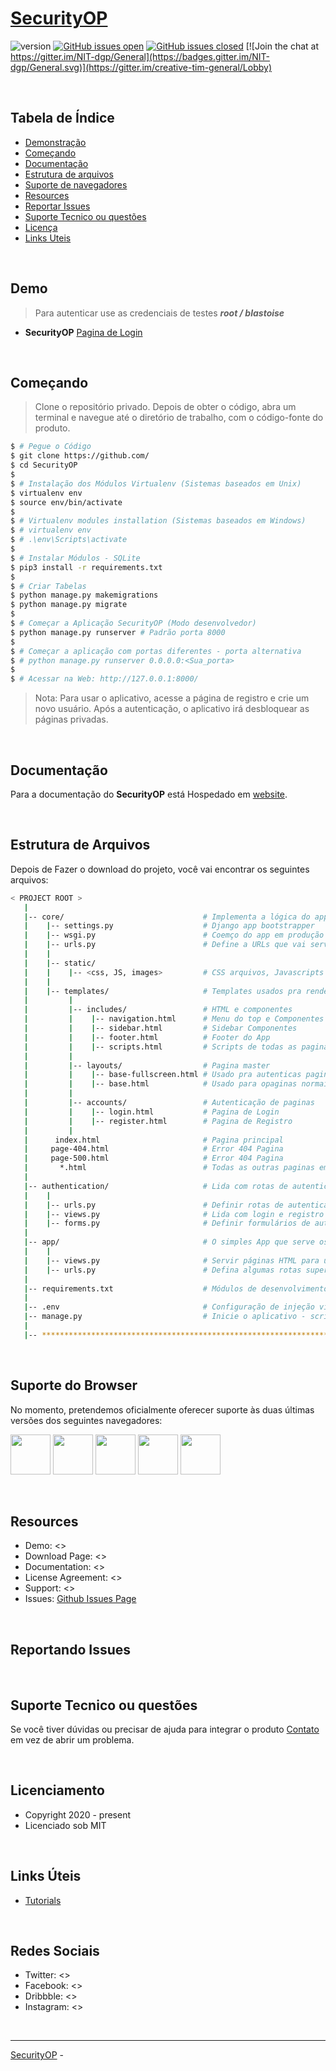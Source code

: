 # [SecurityOP](#)

 ![version](https://img.shields.io/badge/version-1.0.0-blue.svg) [![GitHub issues open](https://img.shields.io/github/issues/creativetimofficial/black-dashboard-django.svg?maxAge=2592000)](https://github.com/creativetimofficial/black-dashboard-django/issues?q=is%3Aopen+is%3Aissue) [![GitHub issues closed](https://img.shields.io/github/issues-closed-raw/creativetimofficial/black-dashboard-django.svg?maxAge=2592000)](https://github.com/creativetimofficial/black-dashboard-django/issues?q=is%3Aissue+is%3Aclosed) [![Join the chat at https://gitter.im/NIT-dgp/General](https://badges.gitter.im/NIT-dgp/General.svg)](https://gitter.im/creative-tim-general/Lobby) 

<br />

## Tabela de Índice

* [Demonstração](#demo)
* [Começando](#quick-start)
* [Documentação](#documentation)
* [Estrutura de arquivos](#file-structure)
* [Suporte de navegadores](#browser-support)
* [Resources](#resources)
* [Reportar Issues](#reporting-issues)
* [Suporte Tecnico ou questões](#technical-support-or-questions)
* [Licença](#licensing)
* [Links Uteis](#useful-links)

<br />

## Demo

> Para autenticar use as credenciais de testes ***root / blastoise*** 

- **SecurityOP** [Pagina de Login]()

<br />

## Começando

> Clone o repositório privado. Depois de obter o código, abra um terminal e navegue até o diretório de trabalho, com o código-fonte do produto.

```bash
$ # Pegue o Código
$ git clone https://github.com/
$ cd SecurityOP
$
$ # Instalação dos Módulos Virtualenv (Sistemas baseados em Unix)
$ virtualenv env
$ source env/bin/activate
$
$ # Virtualenv modules installation (Sistemas baseados em Windows)
$ # virtualenv env
$ # .\env\Scripts\activate
$
$ # Instalar Módulos - SQLite
$ pip3 install -r requirements.txt
$
$ # Criar Tabelas
$ python manage.py makemigrations
$ python manage.py migrate
$
$ # Começar a Aplicação SecurityOP (Modo desenvolvedor)
$ python manage.py runserver # Padrão porta 8000
$
$ # Começar a aplicação com portas diferentes - porta alternativa
$ # python manage.py runserver 0.0.0.0:<Sua_porta>
$
$ # Acessar na Web: http://127.0.0.1:8000/
```

> Nota: Para usar o aplicativo, acesse a página de registro e crie um novo usuário. Após a autenticação, o aplicativo irá desbloquear as páginas privadas.

<br />

## Documentação
Para a documentação do  **SecurityOP** está Hospedado em [website]().

<br />

## Estrutura de Arquivos
Depois de Fazer o download do projeto, você vai encontrar os seguintes arquivos:

```bash
< PROJECT ROOT >
   |
   |-- core/                               # Implementa a lógica do app e fornece os ativos static
   |    |-- settings.py                    # Django app bootstrapper
   |    |-- wsgi.py                        # Coemço do app em produção
   |    |-- urls.py                        # Define a URLs que vai servir todo app/nodes
   |    |
   |    |-- static/
   |    |    |-- <css, JS, images>         # CSS arquivos, Javascripts arquivos
   |    |
   |    |-- templates/                     # Templates usados pra renderizar paginas
   |         |
   |         |-- includes/                 # HTML e componentes
   |         |    |-- navigation.html      # Menu do top e Componentes
   |         |    |-- sidebar.html         # Sidebar Componentes
   |         |    |-- footer.html          # Footer do App
   |         |    |-- scripts.html         # Scripts de todas as paginas
   |         |
   |         |-- layouts/                  # Pagina master
   |         |    |-- base-fullscreen.html # Usado pra autenticas paginas
   |         |    |-- base.html            # Usado para opaginas normais
   |         |
   |         |-- accounts/                 # Autenticação de paginas
   |         |    |-- login.html           # Pagina de Login
   |         |    |-- register.html        # Pagina de Registro
   |         |
   |      index.html                       # Pagina principal
   |     page-404.html                     # Error 404 Pagina
   |     page-500.html                     # Error 404 Pagina
   |       *.html                          # Todas as outras paginas em HTML
   |
   |-- authentication/                     # Lida com rotas de autenticação (login e registro)
   |    |
   |    |-- urls.py                        # Definir rotas de autenticação
   |    |-- views.py                       # Lida com login e registro  
   |    |-- forms.py                       # Definir formulários de autenticação
   |
   |-- app/                                # O simples App que serve os arquvios html
   |    |
   |    |-- views.py                       # Servir páginas HTML para usuários autenticados
   |    |-- urls.py                        # Defina algumas rotas super simples  
   |
   |-- requirements.txt                    # Módulos de desenvolvimento - armazenamento SQLite
   |
   |-- .env                                # Configuração de injeção via ambiente
   |-- manage.py                           # Inicie o aplicativo - script de início padrão do Django
   |
   |-- ************************************************************************
```

<br />

## Suporte do Browser 

No momento, pretendemos oficialmente oferecer suporte às duas últimas versões dos seguintes navegadores:

<img src="https://s3.amazonaws.com/creativetim_bucket/github/browser/chrome.png" width="64" height="64"> <img src="https://s3.amazonaws.com/creativetim_bucket/github/browser/firefox.png" width="64" height="64"> <img src="https://s3.amazonaws.com/creativetim_bucket/github/browser/edge.png" width="64" height="64"> <img src="https://s3.amazonaws.com/creativetim_bucket/github/browser/safari.png" width="64" height="64"> <img src="https://s3.amazonaws.com/creativetim_bucket/github/browser/opera.png" width="64" height="64">

<br />

## Resources

- Demo: <>
- Download Page: <>
- Documentation: <>
- License Agreement: <>
- Support: <>
- Issues: [Github Issues Page]()

<br />

## Reportando Issues



<br />

## Suporte Tecnico ou questões 

Se você tiver dúvidas ou precisar de ajuda para integrar o produto [Contato]() em vez de abrir um problema.

<br />

## Licenciamento

- Copyright 2020 - present 
- Licenciado sob MIT

<br />

## Links Úteis

- [Tutorials]()

<br />

## Redes Sociais

- Twitter: <>
- Facebook: <>
- Dribbble: <>
- Instagram: <>

<br />

---
[SecurityOP]() - 
